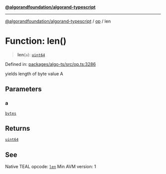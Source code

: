 [**@algorandfoundation/algorand-typescript**](../../README.md)

***

[@algorandfoundation/algorand-typescript](../../README.md) / [op](../README.md) / len

# Function: len()

> **len**(`a`): [`uint64`](../../index/type-aliases/uint64.md)

Defined in: [packages/algo-ts/src/op.ts:3286](https://github.com/algorandfoundation/puya-ts/blob/main/packages/algo-ts/src/op.ts#L3286)

yields length of byte value A

## Parameters

### a

[`bytes`](../../index/type-aliases/bytes.md)

## Returns

[`uint64`](../../index/type-aliases/uint64.md)

## See

Native TEAL opcode: [`len`](https://developer.algorand.org/docs/get-details/dapps/avm/teal/opcodes/v10/#len)
Min AVM version: 1
